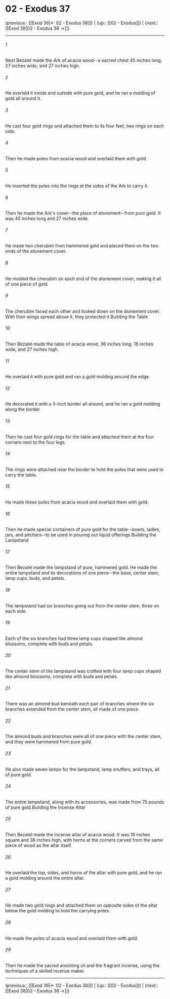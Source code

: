 # 02 - Exodus 37

(previous:: [[Exod 36|← 02 - Exodus 36]]) | (up:: [[02 - Exodus]]) | (next:: [[Exod 38|02 - Exodus 38 →]])

***


###### 1 
Next Bezalel made the Ark of acacia wood--a sacred chest 45 inches long, 27 inches wide, and 27 inches high. 

###### 2 
He overlaid it inside and outside with pure gold, and he ran a molding of gold all around it. 

###### 3 
He cast four gold rings and attached them to its four feet, two rings on each side. 

###### 4 
Then he made poles from acacia wood and overlaid them with gold. 

###### 5 
He inserted the poles into the rings at the sides of the Ark to carry it. 

###### 6 
Then he made the Ark's cover--the place of atonement--from pure gold. It was 45 inches long and 27 inches wide. 

###### 7 
He made two cherubim from hammered gold and placed them on the two ends of the atonement cover. 

###### 8 
He molded the cherubim on each end of the atonement cover, making it all of one piece of gold. 

###### 9 
The cherubim faced each other and looked down on the atonement cover. With their wings spread above it, they protected it.Building the Table 

###### 10 
Then Bezalel made the table of acacia wood, 36 inches long, 18 inches wide, and 27 inches high. 

###### 11 
He overlaid it with pure gold and ran a gold molding around the edge. 

###### 12 
He decorated it with a 3-inch border all around, and he ran a gold molding along the border. 

###### 13 
Then he cast four gold rings for the table and attached them at the four corners next to the four legs. 

###### 14 
The rings were attached near the border to hold the poles that were used to carry the table. 

###### 15 
He made these poles from acacia wood and overlaid them with gold. 

###### 16 
Then he made special containers of pure gold for the table--bowls, ladles, jars, and pitchers--to be used in pouring out liquid offerings.Building the Lampstand 

###### 17 
Then Bezalel made the lampstand of pure, hammered gold. He made the entire lampstand and its decorations of one piece--the base, center stem, lamp cups, buds, and petals. 

###### 18 
The lampstand had six branches going out from the center stem, three on each side. 

###### 19 
Each of the six branches had three lamp cups shaped like almond blossoms, complete with buds and petals. 

###### 20 
The center stem of the lampstand was crafted with four lamp cups shaped like almond blossoms, complete with buds and petals. 

###### 21 
There was an almond bud beneath each pair of branches where the six branches extended from the center stem, all made of one piece. 

###### 22 
The almond buds and branches were all of one piece with the center stem, and they were hammered from pure gold. 

###### 23 
He also made seven lamps for the lampstand, lamp snuffers, and trays, all of pure gold. 

###### 24 
The entire lampstand, along with its accessories, was made from 75 pounds of pure gold.Building the Incense Altar 

###### 25 
Then Bezalel made the incense altar of acacia wood. It was 18 inches square and 36 inches high, with horns at the corners carved from the same piece of wood as the altar itself. 

###### 26 
He overlaid the top, sides, and horns of the altar with pure gold, and he ran a gold molding around the entire altar. 

###### 27 
He made two gold rings and attached them on opposite sides of the altar below the gold molding to hold the carrying poles. 

###### 28 
He made the poles of acacia wood and overlaid them with gold. 

###### 29 
Then he made the sacred anointing oil and the fragrant incense, using the techniques of a skilled incense maker.

***

(previous:: [[Exod 36|← 02 - Exodus 36]]) | (up:: [[02 - Exodus]]) | (next:: [[Exod 38|02 - Exodus 38 →]])
